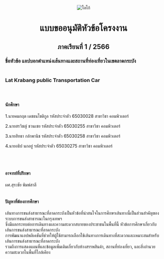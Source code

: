 <p align="center">
  <img src="https://engineer.kmitl.ac.th/wp-content/uploads/2019/03/logo04-300x270.png" alt="โลโก้">
</p>

# <p align="center">แบบขออนุมัติหัวข้อโครงงาน</p>
## <p align="center">ภาคเรียนที่ 1 / 2566</p>
### ชื่อหัวข้อ แอปบอกตำแหน่งเส้นทางและสถานที่ท่องเที่ยวในเขตลาดกระบัง<br><br>

### Lat Krabang public Transportation Car<br><br><br>

#### นักศึกษา
1.นายคมกฤต  เดชธนโชติกูล   รหัสประจำตัว 65030028  สาขาวิชา คอมพิวเตอร์

2.นายสรวิชญ์  ชวนเชย        รหัสประจำตัว 65030255  สาขาวิชา คอมพิวเตอร์

3.นายสิทธา   กล้าพานิช      รหัสประจำตัว 65030258  สาขาวิชา คอมพิวเตอร์

4.นายอธิป    นกอยู่         รหัสประจำตัว 65030275  สาขาวิชา คอมพิวเตอร์<br><br><br><br>

#### อาจารย์ที่ปรึกษา

ผศ.สุระชัย พิมพ์สาลี<br><br>

#### ปัญหาที่ต้องการศึกษา
   เส้นทางการขนส่งสาธารณะที่ลาดกระบังเป็นหัวข้อที่น่าสนใจในการศึกษาเส้นทางนี้เป็นส่วนสำคัญของระบบการขนส่งสาธารณะในกรุงเทพฯ<br>
ซึ่งมีผลกระทบต่อการเดินทางและความสะดวกสบายของประชาชนในพื้นที่นี้ หัวข้อการศึกษาเกี่ยวกับเส้นการขนส่งสาธารณะที่ลาดกระบัง<br>
การพัฒนาแอปพลิเคชันที่ช่วยให้ผู้ใช้สามารถเลือกใช้เส้นทางการเดินทางที่สะดวกและเหมาะสมสำหรับเส้นการขนส่งสาธารณะที่ลาดกระบัง<br> 
รวมถึงการแสดงแผนที่และข้อมูลเพิ่มเติมเกี่ยวกับห้างสรรพสินค้า, สถานที่ท่องเที่ยว, และสิ่งอำนวยความสะดวกในพื้นที่ใกล้เคียง
